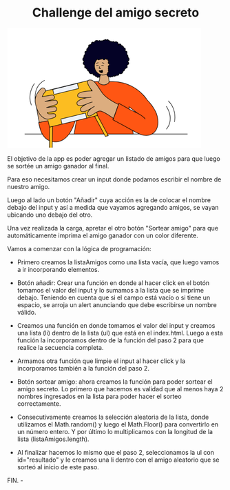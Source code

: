 <h1 align="center">Challenge del amigo secreto</h1>
<p align="left">
<img src="/assets/amigo-secreto.png">
</p>

El objetivo de la app es poder agregar un listado de amigos para que luego se sortée un amigo ganador al final.

Para eso necesitamos crear un input donde podamos escribir el nombre de nuestro amigo.

Luego al lado un botón "Añadir" cuya acción es la de colocar el nombre debajo del input y así a medida que vayamos agregando amigos, se vayan ubicando uno debajo del otro.

Una vez realizada la carga, apretar el otro botón "Sortear amigo" para que automáticamente imprima el amigo ganador con un color diferente.

Vamos a comenzar con la lógica de programación:

- Primero creamos la listaAmigos como una lista vacía, que luego vamos a ir incorporando elementos.

- Botón añadir: Crear una función en donde al hacer click en el botón tomamos el valor del input y lo sumamos a la lista que se imprime debajo. Teniendo en cuenta que si el campo está vacío o si tiene un espacio, se arroja un alert anunciando que debe escribirse un nombre válido.

- Creamos una función en donde tomamos el valor del input y creamos una lista (li) dentro de la lista (ul) que está en el index.html. Luego a esta función la incorporamos dentro de la función del paso 2 para que realice la secuencia completa.

- Armamos otra función que limpie el input al hacer click y la incorporamos también a la función del paso 2.

- Botón sortear amigo: ahora creamos la función para poder sortear el amigo secreto. Lo primero que hacemos es validad que al menos haya 2 nombres ingresados en la lista para poder hacer el sorteo correctamente.

- Consecutivamente creamos la selección aleatoria de la lista, donde utilizamos el Math.random() y luego el Math.Floor() para convertirlo en un número entero. Y por último lo multiplicamos con la longitud de la lista (listaAmigos.length).

- Al finalizar hacemos lo mismo que el paso 2, seleccionamos la ul con id="resultado" y le creamos una li dentro con el amigo aleatorio que se sorteó al inicio de este paso.

FIN. -
